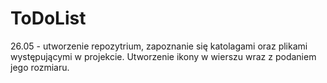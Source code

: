 # ToDoList
26.05 - utworzenie repozytrium, zapoznanie się katolagami oraz plikami występującymi w projekcie. Utworzenie ikony w wierszu wraz z podaniem jego rozmiaru. 
